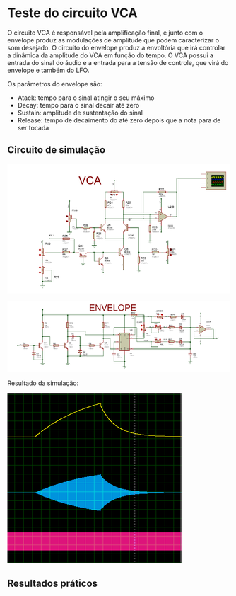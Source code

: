 # Teste do circuito VCA

O circuito VCA é responsável pela amplificação final, e junto com o envelope produz as modulações 
de amplitude que podem caracterizar o som desejado. O circuito do envelope produz a envoltória que irá controlar
a dinâmica da amplitude do VCA em função do tempo. O VCA possui a entrada do sinal do áudio e a entrada 
para a tensão de controle, que virá do envelope e também do LFO.

Os parâmetros do envelope são:

  - Atack: tempo para o sinal atingir o seu máximo
  - Decay: tempo para o sinal decair até zero
  - Sustain: amplitude de sustentação do sinal 
  - Release: tempo de decaimento do até zero depois que a nota para de ser tocada

## Circuito de simulação

![](https://github.com/diogo0001/PI_III/blob/master/VCA_test/VCA_circuit.PNG)

![](https://github.com/diogo0001/PI_III/blob/master/VCA_test/envelope_circuit.PNG)

Resultado da simulação:

![](https://github.com/diogo0001/PI_III/blob/master/VCA_test/vca_envelope.PNG)



## Resultados práticos
